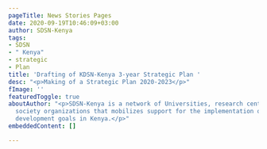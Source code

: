 ```yaml
---
pageTitle: News Stories Pages
date: 2020-09-19T10:46:09+03:00
author: SDSN-Kenya
tags:
- SDSN
- " Kenya"
- strategic
- Plan
title: 'Drafting of KDSN-Kenya 3-year Strategic Plan '
desc: "<p>Making of a Strategic Plan 2020-2023</p>"
fImage: ''
featuredToggle: true
aboutAuthor: "<p>SDSN-Kenya is a network of Universities, research centers, Civil
  society organizations that mobilizes support for the implementation of the UN sustainable
  development goals in Kenya.</p>"
embeddedContent: []

---
```

